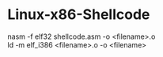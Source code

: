 # Linux-x86-Shellcode
nasm -f elf32 shellcode.asm -o <filename<filename>>.o <br />
ld -m elf_i386 <filename<filename>>.o  -o <filename<filename>>
